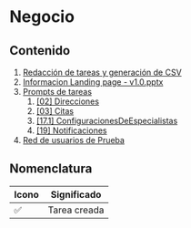 # Negocio

## Contenido

1. [Redacción de tareas y generación de CSV](./RedaccionDeTareas.md)
2. [Informacion Landing page - v1.0.pptx](https://docs.google.com/presentation/d/1RVrquVY3e3JVPRQHY2QF3gE5zH37i3OD/edit?usp=drive_web&ouid=115463368008145921571&rtpof=true)
3. [Prompts de tareas](./promptsDeTareas/)
   1. [[02] Direcciones](./promptsDeTareas/[02]%20Direcciones.md)
   2. [[03] Citas](./promptsDeTareas/[03]%20Citas.md)
   3. [[17.1] ConfiguracionesDeEspecialistas](./promptsDeTareas/[17.1]%20ConfiguracionesDeEspecialistas.md)
   4. [[19] Notificaciones](./promptsDeTareas/[19]%20Notificaciones.md)
4. [Red de usuarios de Prueba](./redDeUsuariosDePrueba.png)

## Nomenclatura

| Icono | Significado  |
| ----- | ------------ |
| ✅    | Tarea creada |
